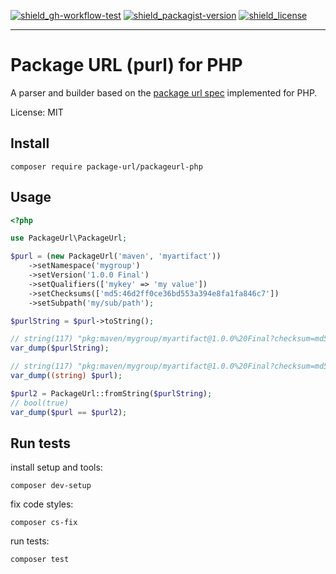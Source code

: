 [![shield_gh-workflow-test]][link_gh-workflow-test]
[![shield_packagist-version]][link_packagist]
[![shield_license]][license_file]

----

# Package URL (purl) for PHP

A parser and builder based on the [package url spec]
implemented for PHP.

License: MIT

## Install

```shell
composer require package-url/packageurl-php
```

## Usage

```php
<?php

use PackageUrl\PackageUrl;

$purl = (new PackageUrl('maven', 'myartifact'))
    ->setNamespace('mygroup')
    ->setVersion('1.0.0 Final')
    ->setQualifiers(['mykey' => 'my value'])
    ->setChecksums(['md5:46d2ff0ce36bd553a394e8fa1fa846c7'])
    ->setSubpath('my/sub/path');

$purlString = $purl->toString();

// string(117) "pkg:maven/mygroup/myartifact@1.0.0%20Final?checksum=md5:46d2ff0ce36bd553a394e8fa1fa846c7&mykey=my%20value#my/sub/path"
var_dump($purlString);

// string(117) "pkg:maven/mygroup/myartifact@1.0.0%20Final?checksum=md5:46d2ff0ce36bd553a394e8fa1fa846c7&mykey=my%20value#my/sub/path"
var_dump((string) $purl);

$purl2 = PackageUrl::fromString($purlString);
// bool(true)
var_dump($purl == $purl2);
```

## Run tests

install setup and tools:

```shell
composer dev-setup
```

fix code styles:

```shell
composer cs-fix
```

run tests:

```shell
composer test
```

[package url spec]: https://github.com/package-url/purl-spec

[license_file]: https://github.com/package-url/packageurl-php/blob/main/LICENSE

[shield_gh-workflow-test]: https://img.shields.io/github/workflow/status/package-url/packageurl-php/PHP%20CI/main?logo=GitHub&logoColor=white "build"
[shield_packagist-version]: https://img.shields.io/packagist/v/package-url/packageurl-php?logo=&logoColor=white "packagist"
[shield_license]: https://img.shields.io/github/license/package-url/packageurl-php "license"
[link_gh-workflow-test]: https://github.com/package-url/packageurl-php/actions?workflow=PHP+CI
[link_packagist]: https://packagist.org/packages/package-url/packageurl-php
